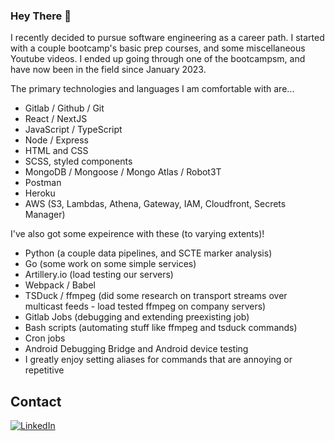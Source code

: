 ### Hey There 👋

I recently decided to pursue software engineering as a career path. I started with a couple bootcamp's basic prep courses, and some miscellaneous Youtube videos. I ended up going through one of the bootcampsm, and have now been in the field since January 2023.

The primary technologies and languages I am comfortable with are...
- Gitlab / Github / Git
- React / NextJS
- JavaScript / TypeScript
- Node / Express
- HTML and CSS
- SCSS, styled components
- MongoDB / Mongoose / Mongo Atlas / Robot3T
- Postman
- Heroku
- AWS (S3, Lambdas, Athena, Gateway, IAM, Cloudfront, Secrets Manager)

I've also got some expeirence with these (to varying extents)!
- Python (a couple data pipelines, and SCTE marker analysis)
- Go (some work on some simple services)
- Artillery.io (load testing our servers)
- Webpack / Babel
- TSDuck / ffmpeg (did some research on transport streams over multicast feeds - load tested ffmpeg on company servers)
- Gitlab Jobs (debugging and extending preexisting job)
- Bash scripts (automating stuff like ffmpeg and tsduck commands)
- Cron jobs
- Android Debugging Bridge and Android device testing
- I greatly enjoy setting aliases for commands that are annoying or repetitive

<!--
**AlexArms/AlexArms** is a ✨ _special_ ✨ repository because its `README.md` (this file) appears on your GitHub profile.

Here are some ideas to get you started:

- 🔭 I’m currently working on ...
- 🌱 I’m currently learning ...
- 👯 I’m looking to collaborate on ...
- 🤔 I’m looking for help with ...
- 💬 Ask me about ...
- 📫 How to reach me: ...
- 😄 Pronouns: ...
- ⚡ Fun fact: ...
-->

## Contact

[![LinkedIn](https://img.shields.io/badge/LinkedIn-0077B5?style=for-the-badge&logo=linkedin&logoColor=white)](https://www.linkedin.com/in/alexarms/)
<!-- [![Foo](http://www.google.com.au/images/nav_logo7.png)](http://google.com.au/) -->



